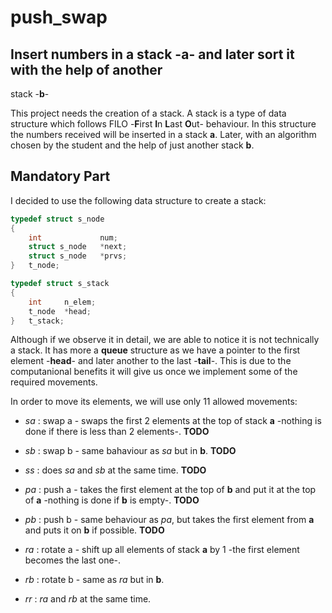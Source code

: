 # push\_swap
## Insert numbers in a stack -**a**- and later sort it with the help of another
stack -**b**-

This project needs the creation of a stack. A stack is a type of data
structure which follows  FILO -**F**irst **I**n **L**ast **O**ut- behaviour.
In this structure the numbers received will be inserted in a stack **a**.
Later, with an algorithm chosen by the student and the help of just another
stack **b**.

## Mandatory Part
I decided to use the following data structure to create a stack:

```c
typedef struct s_node
{
	int				num;
	struct s_node	*next;
	struct s_node	*prvs;
}	t_node;

typedef struct s_stack
{
	int		n_elem;
	t_node	*head;
}	t_stack;
```

Although if we observe it in detail, we are able to notice it is not technically
a stack. It has more a **queue** structure as we have a pointer to the first
element -**head**- and later another to the last -**tail**-. This is due to the
computanional benefits it will give us once we implement some of the required
movements. 

In order to move its elements, we will use only 11 allowed movements:

* *sa* : swap a - swaps the first 2 elements at the top of stack **a** -nothing
is done if there is less than 2 elements-.  **TODO**

* *sb* : swap b - same bahaviour as *sa* but in **b**. **TODO**

* *ss* : does *sa* and *sb* at the same time.  **TODO**

* *pa* : push a - takes the first element at the top of **b** and put it at the
top of **a** -nothing is done if **b** is empty-.  **TODO**

* *pb* : push b - same behaviour as *pa*, but takes the first element from **a**
and puts it on **b** if possible.  **TODO**

* *ra* : rotate a - shift up all elements of stack **a** by 1 -the first
element becomes the last one-.

* *rb* : rotate b - same as *ra* but in **b**.

* *rr* : *ra* and *rb* at the same time.
